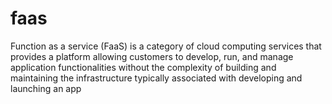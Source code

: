 # faas
Function as a service (FaaS) is a category of cloud computing services that provides a platform allowing customers to develop, run, and manage application functionalities without the complexity of building and maintaining the infrastructure typically associated with developing and launching an app
